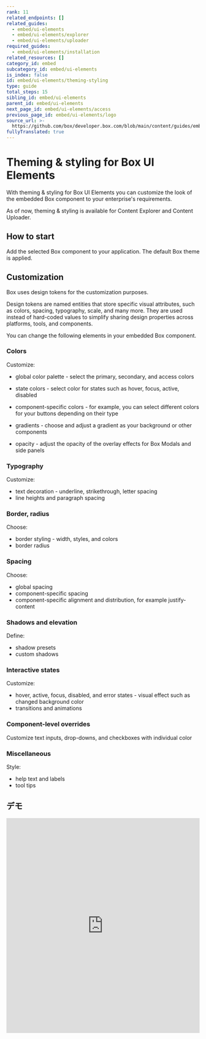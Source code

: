 ```yaml
---
rank: 11
related_endpoints: []
related_guides:
  - embed/ui-elements
  - embed/ui-elements/explorer
  - embed/ui-elements/uploader
required_guides:
  - embed/ui-elements/installation
related_resources: []
category_id: embed
subcategory_id: embed/ui-elements
is_index: false
id: embed/ui-elements/theming-styling
type: guide
total_steps: 15
sibling_id: embed/ui-elements
parent_id: embed/ui-elements
next_page_id: embed/ui-elements/access
previous_page_id: embed/ui-elements/logo
source_url: >-
  https://github.com/box/developer.box.com/blob/main/content/guides/embed/ui-elements/theming-styling.md
fullyTranslated: true
---
```

<!--alex ignore -->

# Theming & styling for Box UI Elements

With theming & styling for Box UI Elements you can customize the look of the embedded Box component to your enterprise's requirements.

<!--alex ignore -->

<Message type="notice">

As of now, theming & styling is available for Content Explorer and Content Uploader.

</Message>

<!--alex enable -->

## How to start

Add the selected Box component to your application. The default Box theme is applied.

## Customization

Box uses design tokens for the customization purposes.

<Message type="notice">

Design tokens are named entities that store specific visual attributes, such as colors, spacing, typography, scale, and many more. They are used instead of hard-coded values to simplify sharing design properties across platforms, tools, and components.

</Message>

You can change the following elements in your embedded Box component.

<!--alex ignore -->

### Colors

Customize:

<!--alex ignore -->

* global color palette - select the primary, secondary, and access colors

* state colors - select color for states such as hover, focus, active, disabled

* component-specific colors - for example, you can select different colors for your buttons depending on their type
  <!--alex enable -->

* gradients - choose and adjust a gradient as your background or other components

* opacity - adjust the opacity of the overlay effects for Box Modals and side panels

### Typography

Customize:

* text decoration - underline, strikethrough, letter spacing
* line heights and paragraph spacing 

### Border, radius

Choose:

<!--alex ignore -->

* border styling - width, styles, and colors
* border radius
  <!--alex enable -->

### Spacing

Choose:

* global spacing
* component-specific spacing
* component-specific alignment and distribution, for example justify-content

### Shadows and elevation

Define:

* shadow presets
* custom shadows

### Interactive states

Customize:

<!--alex ignore -->

* hover, active, focus, disabled, and error states - visual effect such as changed background color
* transitions and animations
  <!--alex enable -->

### Component-level overrides

<!--alex ignore -->

Customize text inputs, drop-downs, and checkboxes with individual color

<!--alex enable -->

### Miscellaneous

Style:

* help text and labels
* tool tips

## デモ

<iframe height="560" scrolling="no" title="Box theming branding" src="https://codepen.io/box-platform/embed/KwKbrPw?default-tab=html%2Cresult" frameborder="no" allowtransparency allowfullscreen style="width: 100%;">

</iframe>

[explorer]: g://embed/ui-elements/explorer

[uploader]: g://embed/ui-elements/uploader
